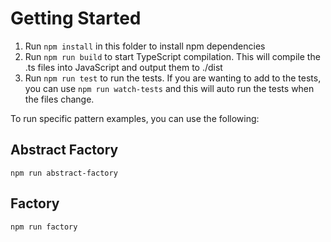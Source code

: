 # Getting Started
1. Run `npm install` in this folder to install npm dependencies
2. Run `npm run build` to start TypeScript compilation. This will compile the .ts files into JavaScript and output them to ./dist
3. Run `npm run test` to run the tests. If you are wanting to add to the tests, you can use `npm run watch-tests` and this will auto run the tests when the files change.

To run specific pattern examples, you can use the following:
## Abstract Factory
`npm run abstract-factory`

## Factory
`npm run factory`
